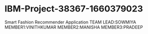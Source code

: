# IBM-Project-38367-1660379023
Smart Fashion Recommender Application
TEAM LEAD:SOWMIYA
MEMBER1:VINITHKUMAR
MEMBER2:MANISHA 
MEMBER3:PRADEEP 
